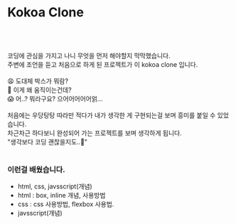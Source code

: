 # Kokoa Clone
<br>
<br>
<br>
코딩에 관심을 가지고 나니 무엇을 먼저 해야할지 막막했습니다. <br>
주변에 조언을 듣고 처음으로 하게 된 프로젝트가 이 kokoa clone 입니다. <br>
<br>
😩 도대체 박스가 뭐람? <br>
🤯 이게 왜 움직이는건데? <br>
😱 어..? 뭐라구요? 으어어어어어얽... <br>
<br>
처음에는 우당탕탕 따라만 적다가 내가 생각한 게 구현되는걸 보며 흥미를 붙일 수 있었습니다. <br>
차근차근 하다보니 완성되어 가는 프로젝트를 보며 생각하게 됩니다. <br>
"생각보다 코딩 괜찮을지도..🤔"
<br>
<br>
<h3>이런걸 배웠습니다.</h3>
<ul>
  <li>html, css, javsscript(개념)</li>
  <li>html : box, inline 개념, 사용방법</li>
  <li>css : css 사용방법, flexbox 사용법.</li>
  <li>javsscript(개념)</li>
</ul>
